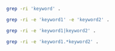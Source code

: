 ```sh
grep -ri 'keyword' .
```

```sh
grep -ri -e 'keyword1' -e 'keyword2' .
```

```sh
grep -ri -e 'keyword1|keyword2' .
```

```sh
grep -ri -e 'keyword1.*keyword2' .
```
